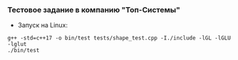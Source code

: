 ### Тестовое задание в компанию "Топ-Системы"

- Запуск на Linux:
```
g++ -std=c++17 -o bin/test tests/shape_test.cpp -I./include -lGL -lGLU -lglut
./bin/test
``` 